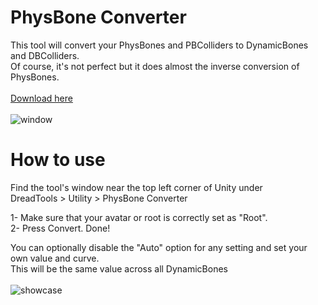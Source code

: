 # PhysBone Converter
This tool will convert your PhysBones and PBColliders to DynamicBones and DBColliders.<br>
Of course, it's not perfect but it does almost the inverse conversion of PhysBones.<br><br>
<a href=https://github.com/Dreadrith/PhysBone-Converter/releases/latest/download/PhysBoneConverter.unitypackage>Download here</a><br><br>
![window](https://raw.githubusercontent.com/Dreadrith/DreadScripts/main/Other/Info_Source/PhysBoneConverter/toolwindow.png)

# How to use
Find the tool's window near the top left corner of Unity under<br>
DreadTools > Utility > PhysBone Converter

1- Make sure that your avatar or root is correctly set as "Root".<br>
2- Press Convert. Done!

You can optionally disable the "Auto" option for any setting and set your own value and curve.<br>
This will be the same value across all DynamicBones<br><br>
![showcase](https://raw.githubusercontent.com/Dreadrith/DreadScripts/main/Other/Info_Source/PhysBoneConverter/showcase.gif)
